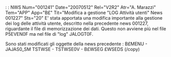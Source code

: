  :  : NWS Num="001241" Date="20070512" Rel="V2R2" Atr="A. Marazzi" Tem="APP" App="B£" Tit="Modifica a gestione "LOG Attività utenti" News 001227" Sts="20"
E' stata apportata una modifica importante alla gestione dei log delle attività utente, descritto nella precedente news 001227, riguardante il file di memorizzazione dei dati. Questo non avviene più
nel file P5EVEN0F ma nel file di "log" JALOGT0F.

Sono stati modificati gli oggette della news precedente : 
B£MENU - JAJAS0_SM
TSTWSE - TSTWSE0V - B£WSEG
£WSEDS (/copy)
